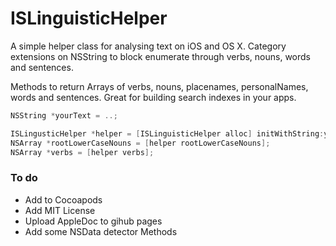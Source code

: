 # ISLinguisticHelper

A simple helper class for analysing text on iOS and OS X. Category extensions on NSString to block enumerate through verbs, nouns, words and sentences.

Methods to return Arrays of verbs, nouns, placenames, personalNames, words and sentences. Great for building search indexes in your apps.

``` objective-c
NSString *yourText = ..;

ISLingusticHelper *helper = [ISLinguisticHelper alloc] initWithString:yourText];
NSArray *rootLowerCaseNouns = [helper rootLowerCaseNouns];
NSArray *verbs = [helper verbs];
```

### To do
- Add to Cocoapods
- Add MIT License
- Upload AppleDoc to gihub pages
- Add some NSData detector Methods
